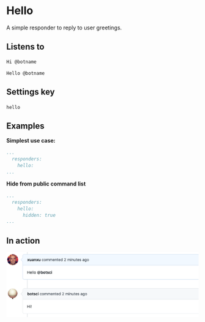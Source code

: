 Hello
=====

A simple responder to reply to user greetings.

## Listens to

```
Hi @botname
```
```
Hello @botname
```

## Settings key

`hello`

## Examples

**Simplest use case:**
```yaml
...
  responders:
    hello:
...
```

**Hide from public command list**
```yaml
...
  responders:
    hello:
      hidden: true
...
```
## In action

![](../images/responders/hello.png "Hello responder in action")
